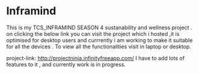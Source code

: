 # Inframind


This is my TCS_INFRAMIND SEASON 4 sustanability and wellness project . on clicking the below link you can visit the project which i hosted ,it is optimised for desktop users and currrently i am working to make it suitable for all the devices . To view all the functionalities visit in laptop or desktop.



project-link:   http://projectninja.infinityfreeapp.com/
I have to add lots of features to it , and currently work is in progress.
 
